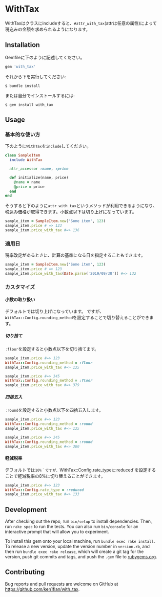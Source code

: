 # WithTax

WithTaxはクラスにincludeすると、`#attr_with_tax`(attrは任意の属性)によって税込みの金額を求められるようになります。

## Installation

Gemfileに下のように記述してください。

```ruby
gem 'with_tax'
```

それから下を実行してください:

```console
$ bundle install
```

または自分でインストールするには:

```console
$ gem install with_tax
```

## Usage

### 基本的な使い方

下のように`WithTax`を`include`してください。

```ruby
class SampleItem
  include WithTax

  attr_accessor :name, :price

  def initialize(name, price)
    @name = name
    @price = price
  end
end
```

そうすると下のように`attr_with_tax`というメソッドが利用できるようになり、税込み価格が取得できます。小数点以下は切り上げになっています。

```ruby
sample_item = SampleItem.new('Some item', 123)
sample_item.price # => 123
sample_item.price_with_tax #=> 136
```

### 適用日

税率改定があるときに、計算の基準になる日を指定することもできます。

```ruby
sample_item = SampleItem.new('Some item', 123)
sample_item.price # => 123
sample_item.price_with_tax(Date.parse('2019/09/30')) #=> 132
```

### カスタマイズ

#### 小数の取り扱い

デフォルトでは切り上げになっています。
ですが、`WithTax::Config.rounding_method`を設定することで切り替えることができます。

##### 切り捨て

`:floor`を設定すると小数点以下を切り捨てます。

```ruby
sample_item.price #=> 123
WithTax::Config.rounding_method = :floor
sample_item.price_with_tax #=> 135
```

```ruby
sample_item.price #=> 345
WithTax::Config.rounding_method = :floor
sample_item.price_with_tax #=> 379
```

##### 四捨五入

`:round`を設定すると小数点以下を四捨五入します。

```ruby
sample_item.price #=> 123
WithTax::Config.rounding_method = :round
sample_item.price_with_tax #=> 135
```

```ruby
sample_item.price #=> 345
WithTax::Config.rounding_method = :round
sample_item.price_with_tax #=> 380
```

#### 軽減税率

デフォルトでは`10%｀ですが、`WithTax::Config.rate_type`に`:reduced`を設定することで軽減税率の8%に切り替えることができます。

```ruby
sample_item.price #=> 123
WithTax::Config.rate_type = :reduced
sample_item.price_with_tax #=> 133
```

## Development

After checking out the repo, run `bin/setup` to install dependencies. Then, run `rake spec` to run the tests. You can also run `bin/console` for an interactive prompt that will allow you to experiment.

To install this gem onto your local machine, run `bundle exec rake install`. To release a new version, update the version number in `version.rb`, and then run `bundle exec rake release`, which will create a git tag for the version, push git commits and tags, and push the `.gem` file to [rubygems.org](https://rubygems.org).

## Contributing

Bug reports and pull requests are welcome on GitHub at https://github.com/ken1flan/with_tax.

